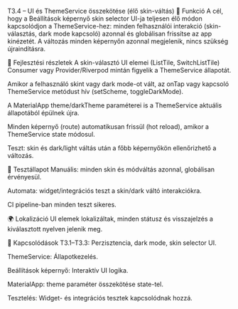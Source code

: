 T3.4 – UI és ThemeService összekötése (élő skin-váltás)
🎯 Funkció
A cél, hogy a Beállítások képernyő skin selector UI-ja teljesen élő módon kapcsolódjon a ThemeService-hez: minden felhasználói interakció (skin-választás, dark mode kapcsoló) azonnal és globálisan frissítse az app kinézetét. A változás minden képernyőn azonnal megjelenik, nincs szükség újraindításra.

🧠 Fejlesztési részletek
A skin-választó UI elemei (ListTile, SwitchListTile) Consumer vagy Provider/Riverpod mintán figyelik a ThemeService állapotát.

Amikor a felhasználó skint vagy dark mode-ot vált, az onTap vagy kapcsoló ThemeService metódust hív (setScheme, toggleDarkMode).

A MaterialApp theme/darkTheme paraméterei is a ThemeService aktuális állapotából épülnek újra.

Minden képernyő (route) automatikusan frissül (hot reload), amikor a ThemeService state módosul.

Teszt: skin és dark/light váltás után a főbb képernyőkön ellenőrizhető a változás.

🧪 Tesztállapot
Manuális: minden skin és módváltás azonnal, globálisan érvényesül.

Automata: widget/integrációs teszt a skin/dark váltó interakciókra.

CI pipeline-ban minden teszt sikeres.

🌍 Lokalizáció
UI elemek lokalizáltak, minden státusz és visszajelzés a kiválasztott nyelven jelenik meg.

📎 Kapcsolódások
T3.1–T3.3: Perzisztencia, dark mode, skin selector UI.

ThemeService: Állapotkezelés.

Beállítások képernyő: Interaktív UI logika.

MaterialApp: theme paraméter összekötése state-tel.

Tesztelés: Widget- és integrációs tesztek kapcsolódnak hozzá.